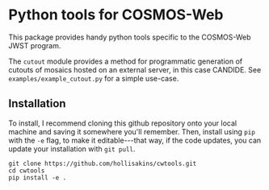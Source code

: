 # Python tools for COSMOS-Web

This package provides handy python tools specific to the 
COSMOS-Web JWST program. 

The `cutout` module provides a method for programmatic generation 
of cutouts of mosaics hosted on an external server, in this case 
CANDIDE. See `examples/example_cutout.py` for a simple use-case. 

## Installation

To install, I recommend cloning this github repository onto your 
local machine and saving it somewhere you'll remember. Then, install 
using `pip` with the `-e` flag, to make it editable---that way, if 
the code updates, you can update your installation with `git pull`. 

```
git clone https://github.com/hollisakins/cwtools.git
cd cwtools
pip install -e . 
```